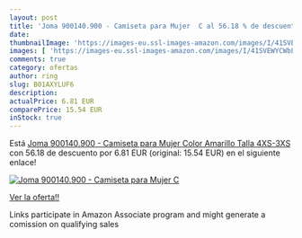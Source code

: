 ```yaml
---
layout: post
title: 'Joma 900140.900 - Camiseta para Mujer  C al 56.18 % de descuento'
date: 
thumbnailImage: 'https://images-eu.ssl-images-amazon.com/images/I/41SVEWYCWbL._SL200_.jpg'
images: [ 'https://images-eu.ssl-images-amazon.com/images/I/41SVEWYCWbL._SL200_.jpg' ]
comments: true
category: ofertas
author: ring
slug: B01AXYLUF6
description:
actualPrice: 6.81 EUR
comparePrice: 15.54 EUR
inStock: true
---
```


Está [Joma 900140.900 - Camiseta para Mujer  Color Amarillo  Talla 4XS-3XS](https://www.amazon.es/dp/B01AXYLUF6/?tag=tolees-21) con 56.18 de descuento por 6.81 EUR (original: 15.54 EUR) en el siguiente enlace!

[![Joma 900140.900 - Camiseta para Mujer  C](https://images-eu.ssl-images-amazon.com/images/I/41SVEWYCWbL._SL200_.jpg)](https://www.amazon.es/dp/B01AXYLUF6/?tag=tolees-21)

[Ver la oferta!!](https://www.amazon.es/dp/B01AXYLUF6/?tag=tolees-21)

Links participate in Amazon Associate program and might generate a comission on qualifying sales


